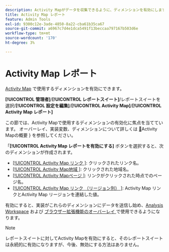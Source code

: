 ```yaml
---
description: Activity Mapがデータを収集できるように、ディメンションを有効にします。
title: Activity Map レポート
feature: Admin Tools
exl-id: 9300c12e-3ade-4850-8a22-cba61b35ca67
source-git-commit: a6967c7d4e1dca5491f13beccaa797167b503d6e
workflow-type: tm+mt
source-wordcount: '170'
ht-degree: 3%

---
```


# Activity Map レポート

[Activity Map](/help/analyze/activity-map/overview.md) で使用するディメンションを有効にできます。

**[!UICONTROL 管理者]**/**[!UICONTROL レポートスイート]**/レポートスイートを選択/**[!UICONTROL 設定を編集]**/**[!UICONTROL Activity Map]**/**[!UICONTROL Activity Map レポート]**

この節では、Activity Mapで使用するディメンションの有効化に焦点を当てています。 オーバーレイ、実装変数、ディメンションについて詳しくは [&#128279;](/help/analyze/activity-map/overview.md)Activity Mapの概要 &rbrace; を参照してください。

「**[!UICONTROL Activity Map レポートを有効にする]** ボタンを選択すると、次のディメンションが作成されます。

* [[!UICONTROL Activity Map リンク &#x200B;]](/help/components/dimensions/activity-map-link.md): クリックされたリンク名。
* [[!UICONTROL Activity Map地域 &#x200B;]](/help/components/dimensions/activity-map-region.md): クリックされた地域名。
* [[!UICONTROL Activity Mapページ &#x200B;]](/help/components/dimensions/activity-map-page.md): リンクがクリックされた時点でのページ名。
* [[!UICONTROL Activity Map リンク （リージョン別） &#x200B;]](/help/components/dimensions/activity-map-link-by-region.md): Activity Map リンクとActivity Map リージョンを連結した値。

有効にすると、実装がこれらのディメンションにデータを送信し始め、[Analysis Workspace](/help/analyze/analysis-workspace/home.md) および [ ブラウザー拡張機能のオーバーレイ ](/help/analyze/activity-map/overlay/overview.md) で使用できるようになります。

>[!NOTE]
>
>レポートスイートに対してActivity Mapを有効にすると、そのレポートスイートは永続的に有効になりますが、今後、無効にする方法はありません。
